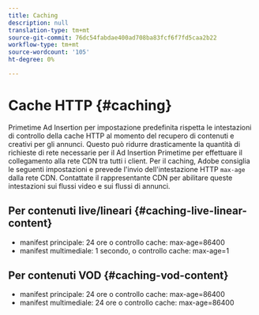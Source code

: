 ```yaml
---
title: Caching
description: null
translation-type: tm+mt
source-git-commit: 76dc54fabdae400ad708ba83fcf6f7fd5caa2b22
workflow-type: tm+mt
source-wordcount: '105'
ht-degree: 0%

---
```



# Cache HTTP {#caching}

Primetime  Ad Insertion per impostazione predefinita rispetta le intestazioni di controllo della cache HTTP al momento del recupero di contenuti e creativi per gli annunci.  Questo può ridurre drasticamente la quantità di richieste di rete necessarie per il Ad Insertion Primetime  per effettuare il collegamento alla rete CDN tra tutti i client.  Per il caching,  Adobe consiglia le seguenti impostazioni e prevede l&#39;invio dell&#39;intestazione HTTP `max-age` dalla rete CDN.  Contattate il rappresentante CDN per abilitare queste intestazioni sui flussi video e sui flussi di annunci.

## Per contenuti live/lineari {#caching-live-linear-content}

* manifest principale: 24 ore o controllo cache: max-age=86400
* manifest multimediale: 1 secondo, o controllo cache: max-age=1

## Per contenuti VOD {#caching-vod-content}

* manifest principale: 24 ore o controllo cache: max-age=86400
* manifest multimediale: 24 ore o controllo cache: max-age=86400
